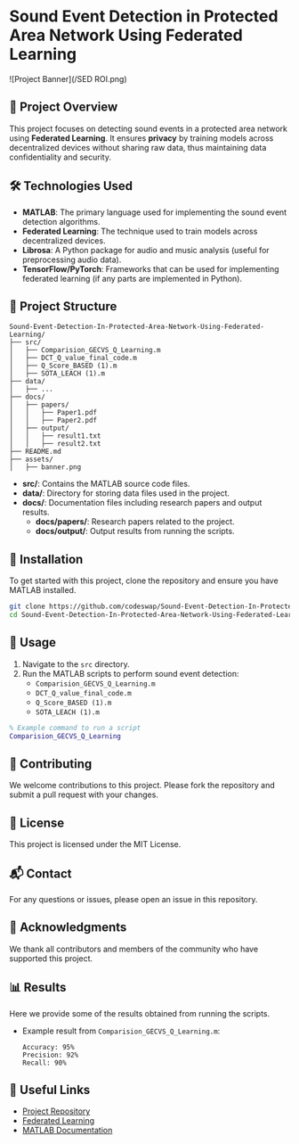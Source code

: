 # Sound Event Detection in Protected Area Network Using Federated Learning

![Project Banner](/SED ROI.png)

## 📌 Project Overview
This project focuses on detecting sound events in a protected area network using **Federated Learning**. It ensures **privacy** by training models across decentralized devices without sharing raw data, thus maintaining data confidentiality and security.

## 🛠️ Technologies Used
- **MATLAB**: The primary language used for implementing the sound event detection algorithms.
- **Federated Learning**: The technique used to train models across decentralized devices.
- **Librosa**: A Python package for audio and music analysis (useful for preprocessing audio data).
- **TensorFlow/PyTorch**: Frameworks that can be used for implementing federated learning (if any parts are implemented in Python).

## 📂 Project Structure
```
Sound-Event-Detection-In-Protected-Area-Network-Using-Federated-Learning/
├── src/
│   ├── Comparision_GECVS_Q_Learning.m
│   ├── DCT_Q_value_final_code.m
│   ├── Q_Score_BASED (1).m
│   ├── SOTA_LEACH (1).m
├── data/
│   ├── ...
├── docs/
│   ├── papers/
│   │   ├── Paper1.pdf
│   │   ├── Paper2.pdf
│   ├── output/
│   │   ├── result1.txt
│   │   ├── result2.txt
├── README.md
├── assets/
│   ├── banner.png
```
- **src/**: Contains the MATLAB source code files.
- **data/**: Directory for storing data files used in the project.
- **docs/**: Documentation files including research papers and output results.
  - **docs/papers/**: Research papers related to the project.
  - **docs/output/**: Output results from running the scripts.

## 🚀 Installation
To get started with this project, clone the repository and ensure you have MATLAB installed.

```sh
git clone https://github.com/codeswap/Sound-Event-Detection-In-Protected-Area-Network-Using-Federated-Learning.git
cd Sound-Event-Detection-In-Protected-Area-Network-Using-Federated-Learning
```

## 📝 Usage
1. Navigate to the `src` directory.
2. Run the MATLAB scripts to perform sound event detection:
   - `Comparision_GECVS_Q_Learning.m`
   - `DCT_Q_value_final_code.m`
   - `Q_Score_BASED (1).m`
   - `SOTA_LEACH (1).m`

```matlab
% Example command to run a script
Comparision_GECVS_Q_Learning
```

## 🤝 Contributing
We welcome contributions to this project. Please fork the repository and submit a pull request with your changes.

## 📜 License
This project is licensed under the MIT License.

## 📬 Contact
For any questions or issues, please open an issue in this repository.

## 🙏 Acknowledgments
We thank all contributors and members of the community who have supported this project.

## 📊 Results
Here we provide some of the results obtained from running the scripts.
- Example result from `Comparision_GECVS_Q_Learning.m`:
  ```
  Accuracy: 95%
  Precision: 92%
  Recall: 90%
  ```

## 🔗 Useful Links
- [Project Repository](https://github.com/codeswap/Sound-Event-Detection-In-Protected-Area-Network-Using-Federated-Learning)
- [Federated Learning](https://en.wikipedia.org/wiki/Federated_learning)
- [MATLAB Documentation](https://www.mathworks.com/help/matlab/)
